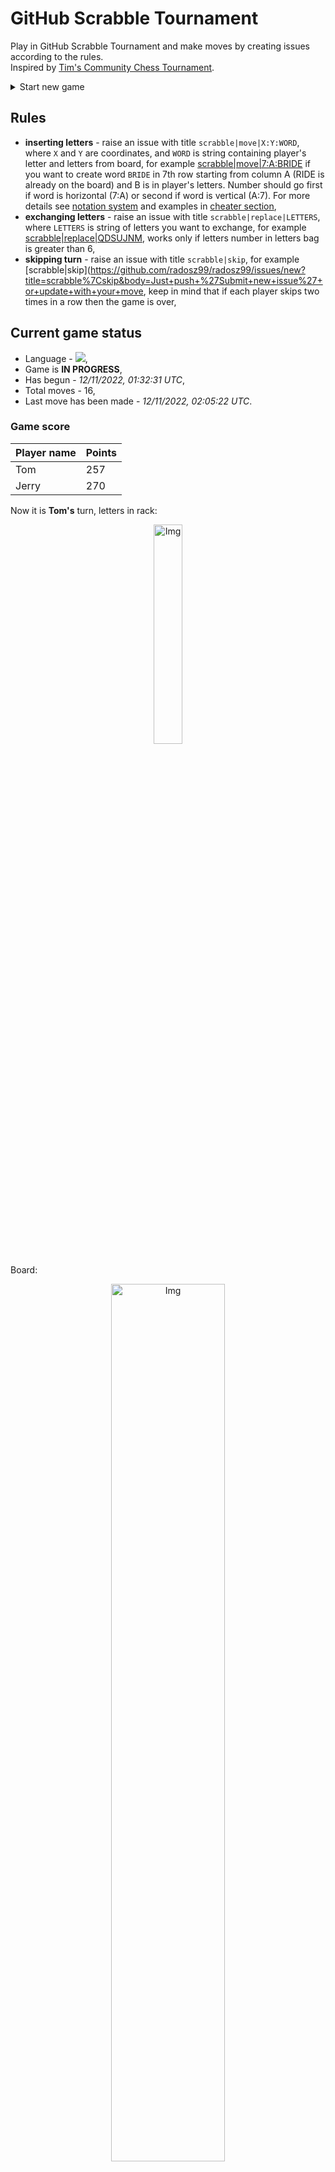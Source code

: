 
# GitHub Scrabble Tournament
Play in GitHub Scrabble Tournament and make moves by creating issues according to the rules.    
Inspired by [Tim's Community Chess Tournament](https://github.com/timburgan/).

<details>
  <summary>Start new game</summary>
  
 
 - [GB](https://github.com/radosz99/radosz99/issues/new?title=scrabble%7Cinit%7CGB&body=Just+push+%27Submit+new+issue%27+or+update+with+your+move)  ![](https://raw.githubusercontent.com/radosz99/radosz99/main/flags/GB.png)
 - [PL](https://github.com/radosz99/radosz99/issues/new?title=scrabble%7Cinit%7CPL&body=Just+push+%27Submit+new+issue%27+or+update+with+your+move)  ![](https://raw.githubusercontent.com/radosz99/radosz99/main/flags/PL.png)
 - [ES](https://github.com/radosz99/radosz99/issues/new?title=scrabble%7Cinit%7CES&body=Just+push+%27Submit+new+issue%27+or+update+with+your+move)  ![](https://raw.githubusercontent.com/radosz99/radosz99/main/flags/ES.png)
 - [DE](https://github.com/radosz99/radosz99/issues/new?title=scrabble%7Cinit%7CDE&body=Just+push+%27Submit+new+issue%27+or+update+with+your+move)  ![](https://raw.githubusercontent.com/radosz99/radosz99/main/flags/DE.png)
 - [FR](https://github.com/radosz99/radosz99/issues/new?title=scrabble%7Cinit%7CFR&body=Just+push+%27Submit+new+issue%27+or+update+with+your+move)  ![](https://raw.githubusercontent.com/radosz99/radosz99/main/flags/FR.png)
</details>
        

## Rules
 - **inserting letters** - raise an issue with title `scrabble|move|X:Y:WORD`, where `X` and `Y` are coordinates, and `WORD` is string containing player's letter and letters from board, for example [scrabble&#124;move&#124;7:A:BRIDE](https://github.com/radosz99/radosz99/issues/new?title=scrabble%7Cmove%7C7%3AA%3ABRIDE&body=Just+push+%27Submit+new+issue%27+or+update+with+your+move) if you want to create word `BRIDE` in 7th row starting from column A (RIDE is already on the board) and B is in player's letters. Number should go first if word is horizontal (7:A) or second if word is vertical (A:7). For more details see [notation system](https://en.wikipedia.org/wiki/Scrabble#Notation_system) and examples in [cheater section](#cheater),
 - **exchanging letters** - raise an issue with title `scrabble|replace|LETTERS`, where `LETTERS` is string of letters you want to exchange, for example [scrabble&#124;replace&#124;QDSUJNM](https://github.com/radosz99/radosz99/issues/new?title=scrabble%7Creplace%7CQDSUJNM&body=Just+push+%27Submit+new+issue%27+or+update+with+your+move), works only if letters number in letters bag is greater than 6,
 - **skipping turn** - raise an issue with title `scrabble|skip`, for example [scrabble&#124;skip](https://github.com/radosz99/radosz99/issues/new?title=scrabble%7Cskip&body=Just+push+%27Submit+new+issue%27+or+update+with+your+move, keep in mind that if each player skips two times in a row then the game is over,

## Current game status
 - Language - ![](https://raw.githubusercontent.com/radosz99/radosz99/main/flags/ES.png),
 - Game is **IN PROGRESS**,
 - Has begun - *12/11/2022, 01:32:31 UTC*,
 - Total moves - 16,
 - Last move has been made - *12/11/2022, 02:05:22 UTC*.
    
### Game score
| Player name | Points |
 | - | - |  
| Tom | 257
| Jerry | 270

Now it is **Tom's** turn, letters in rack:
<p align="center">
    <img src="https://raw.githubusercontent.com/radosz99/radosz99/main/rack.png" width=30% alt="Img"/>
</p>

Board:
<p align="center">
<img src="https://raw.githubusercontent.com/radosz99/radosz99/main/board.png" width=60% alt="Img"/>
</p>
    
## User leaderboard
| Moves | Who | Points |
| - | - | - |
| 16 | [@radosz99](github.com/radosz99)| 527

<a name="cheater"></a>
## Cheater section  
Try out my algorithm and check the moves that were found based on the state of the board and rack. :cowboy_hat_face:
<details>
  <summary>Reveal some fancy moves :)</summary>
  
  | Id | Move | Points |
  | - | - | - |  
|1 | [2:C:jume](https://github.com/radosz99/radosz99/issues/new?title=scrabble%7Cmove%7C2%3AC%3Ajume&body=Just+push+%27Submit+new+issue%27+or+update+with+your+move) | 26 
|2 | [4:C:jume](https://github.com/radosz99/radosz99/issues/new?title=scrabble%7Cmove%7C4%3AC%3Ajume&body=Just+push+%27Submit+new+issue%27+or+update+with+your+move) | 26 
|3 | [8:C:jumos](https://github.com/radosz99/radosz99/issues/new?title=scrabble%7Cmove%7C8%3AC%3Ajumos&body=Just+push+%27Submit+new+issue%27+or+update+with+your+move) | 23 
|4 | [8:C:judos](https://github.com/radosz99/radosz99/issues/new?title=scrabble%7Cmove%7C8%3AC%3Ajudos&body=Just+push+%27Submit+new+issue%27+or+update+with+your+move) | 22 
|5 | [11:L:urja](https://github.com/radosz99/radosz99/issues/new?title=scrabble%7Cmove%7C11%3AL%3Aurja&body=Just+push+%27Submit+new+issue%27+or+update+with+your+move) | 22 
|6 | [8:C:jumo](https://github.com/radosz99/radosz99/issues/new?title=scrabble%7Cmove%7C8%3AC%3Ajumo&body=Just+push+%27Submit+new+issue%27+or+update+with+your+move) | 21 
|7 | [8:C:judo](https://github.com/radosz99/radosz99/issues/new?title=scrabble%7Cmove%7C8%3AC%3Ajudo&body=Just+push+%27Submit+new+issue%27+or+update+with+your+move) | 20 
|8 | [3:D:jur](https://github.com/radosz99/radosz99/issues/new?title=scrabble%7Cmove%7C3%3AD%3Ajur&body=Just+push+%27Submit+new+issue%27+or+update+with+your+move) | 20 
|9 | [6:E:dij](https://github.com/radosz99/radosz99/issues/new?title=scrabble%7Cmove%7C6%3AE%3Adij&body=Just+push+%27Submit+new+issue%27+or+update+with+your+move) | 19 
|10 | [6:C:jusi](https://github.com/radosz99/radosz99/issues/new?title=scrabble%7Cmove%7C6%3AC%3Ajusi&body=Just+push+%27Submit+new+issue%27+or+update+with+your+move) | 19 
</details>
    
## Latest moves
<details>
<summary>Show 10 latest moves</summary>
  
  
  | Id | Type | Move / Letters to replace | Created words / New letters | Date | Points | Player | Who |
  | - | - | - | - | - | - | - | - |
|15| INSERT | F:1:mereci | ['MERECI'] | 12/11/2022, 02:05:21 UTC | 16 | Jerry | [@radosz99](github.com/radosz99) |
|14| INSERT | 0:L:bodi | ['BODI'] | 12/11/2022, 02:03:56 UTC | 21 | Tom | [@radosz99](github.com/radosz99) |
|13| INSERT | O:10:vanos | ['VANOS'] | 12/11/2022, 02:02:21 UTC | 27 | Jerry | [@radosz99](github.com/radosz99) |
|12| INSERT | H:0:uy | ['UY'] | 12/11/2022, 02:01:18 UTC | 15 | Tom | [@radosz99](github.com/radosz99) |
|11| INSERT | 1:F:muyendo | ['MUYENDO'] | 12/11/2022, 02:00:02 UTC | 21 | Jerry | [@radosz99](github.com/radosz99) |
|10| INSERT | F:8:onix | ['ONIX'] | 12/11/2022, 01:57:28 UTC | 13 | Tom | [@radosz99](github.com/radosz99) |
|9| REPLACE | ['T', 'E', 'N', 'L', 'T', 'D', 'E'] | DYENUMR | 12/11/2022, 01:49:30 UTC | 0 | Jerry | [@radosz99](github.com/radosz99) |
|8| INSERT | L:0:bogan | ['BOGAN'] | 12/11/2022, 01:47:36 UTC | 22 | Tom | [@radosz99](github.com/radosz99) |
|7| INSERT | 7:L:pega | ['PEGA'] | 12/11/2022, 01:46:33 UTC | 30 | Jerry | [@radosz99](github.com/radosz99) |
|6| INSERT | M:6:helearia | ['HELEARIA'] | 12/11/2022, 01:45:31 UTC | 82 | Tom | [@radosz99](github.com/radosz99) |
</details>
    
